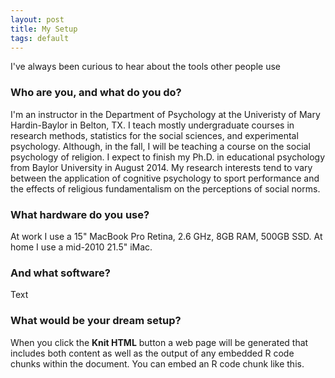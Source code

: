 ```yaml
---
layout: post
title: My Setup
tags: default
---
```


I've always been curious to hear about the tools other people use


### Who are you, and what do you do?
I'm an instructor in the Department of Psychology at the Univeristy of Mary Hardin-Baylor in Belton, TX.  I teach mostly undergraduate courses in research methods, statistics for the social sciences, and experimental psychology.  Although, in the fall, I will be teaching a course on the social psychology of religion.  I expect to finish my Ph.D. in educational psychology from Baylor University in August 2014.  My research interests tend to vary between the application of cognitive psychology to sport performance and the effects of religious fundamentalism on the perceptions of social norms.

### What hardware do you use?
At work I use a 15" MacBook Pro Retina, 2.6 GHz, 8GB RAM, 500GB SSD.  At home I use a mid-2010 21.5" iMac.

### And what software?
Text

### What would be your dream setup?
When you click the **Knit HTML** button a web page will be generated that includes both content as well as the output of any embedded R code chunks within the document. You can embed an R code chunk like this.
